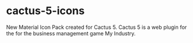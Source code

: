 # cactus-5-icons
New Material Icon Pack created for Cactus 5. Cactus 5 is a web plugin for the for the business management game My Industry.

